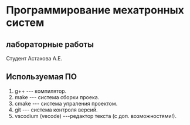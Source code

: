 # Программирование мехатронных систем

## лабораторные работы

Студент Астахова А.Е.

## Используемая ПО

1. g++ --- компилятор.
1. make --- система сборки проека.
1. cmake --- система упраления проектом.
1. git --- система контроля версий.
1. vscodium (vecode) ---редактор текста (с доп. возможностями!).
